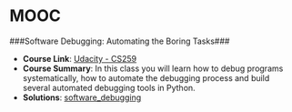 MOOC
====
###Software Debugging: Automating the Boring Tasks###
- **Course Link**: [Udacity - CS259](https://www.udacity.com/course/cs259)
- **Course Summary**: In this class you will learn how to debug programs systematically, how to automate the debugging process and build several automated debugging tools in Python.
- **Solutions**: [software_debugging](https://github.com/cloudlite/MOOC/tree/master/software_debugging)
